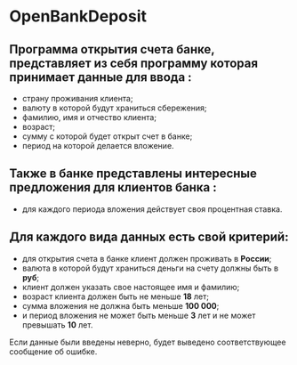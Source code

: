 # OpenBankDeposit

## Программа открытия счета банке, представляет из себя программу которая принимает данные для ввода : 
- страну проживания клиента;
- валюту в которой будут храниться сбережения;
- фамилию, имя и отчество клиента;
- возраст;
- сумму с которой будет открыт счет в банке;
- период на которой делается вложение.

## Также в банке представлены интересные предложения для клиентов банка : 
- для каждого периода вложения действует своя процентная ставка.

## Для каждого вида данных есть свой критерий: 
- для открытия счета в банке клиент должен проживать в **России**;
- валюта в которой будут храниться деньги на счету должны быть в **руб**;
- клиент должен указать свое настоящее имя и фамилию;
- возраст клиента должен быть не меньше **18** лет;
- сумма вложения не должна быть меньше **100 000**;
- и период вложения не может быть меньше **3** лет и не может превышать **10** лет.

Если данные были введены неверно, будет выведено соответствующее сообщение об ошибке.
